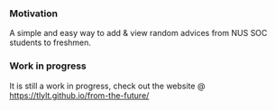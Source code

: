 ### Motivation

A simple and easy way to add & view random advices from NUS SOC students to freshmen.

### Work in progress

It is still a work in progress, check out the website @ https://tlylt.github.io/from-the-future/
